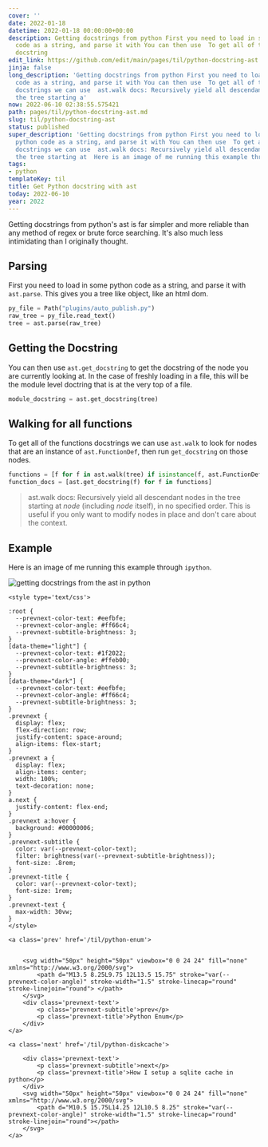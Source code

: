 ```yaml
---
cover: ''
date: 2022-01-18
datetime: 2022-01-18 00:00:00+00:00
description: Getting docstrings from python First you need to load in some python
  code as a string, and parse it with You can then use  To get all of the functions
  docstring
edit_link: https://github.com/edit/main/pages/til/python-docstring-ast.md
jinja: false
long_description: 'Getting docstrings from python First you need to load in some python
  code as a string, and parse it with You can then use  To get all of the functions
  docstrings we can use  ast.walk docs: Recursively yield all descendant nodes in
  the tree starting a'
now: 2022-06-10 02:38:55.575421
path: pages/til/python-docstring-ast.md
slug: til/python-docstring-ast
status: published
super_description: 'Getting docstrings from python First you need to load in some
  python code as a string, and parse it with You can then use  To get all of the functions
  docstrings we can use  ast.walk docs: Recursively yield all descendant nodes in
  the tree starting at  Here is an image of me running this example through '
tags:
- python
templateKey: til
title: Get Python docstring with ast
today: 2022-06-10
year: 2022
---
```


Getting docstrings from python's ast is far simpler and more reliable than any
method of regex or brute force searching.  It's also much less intimidating
than I originally thought.

## Parsing

First you need to load in some python code as a string, and parse it with
`ast.parse`.  This gives you a tree like object, like an html dom.

``` python
py_file = Path("plugins/auto_publish.py")
raw_tree = py_file.read_text()
tree = ast.parse(raw_tree)
```

## Getting the Docstring

You can then use `ast.get_docstring` to get the docstring of the node you are
currently looking at.  In the case of freshly loading in a file, this will be
the module level doctring that is at the very top of a file.

``` python
module_docstring = ast.get_docstring(tree)
```

## Walking for all functions

To get all of the functions docstrings we can use `ast.walk` to look for nodes
that are an instance of `ast.FunctionDef`, then run `get_docstring` on those
nodes.

```python
functions = [f for f in ast.walk(tree) if isinstance(f, ast.FunctionDef)]
function_docs = [ast.get_docstring(f) for f in functions]
```

> ast.walk docs: Recursively yield all descendant nodes in the tree starting at *node*
(including *node* itself), in no specified order.  This is useful if you
only want to modify nodes in place and don't care about the context.

## Example

Here is an image of me running this example through `ipython`.

![getting docstrings from the ast in python](https://images.waylonwalker.com/ast-get-docstring.png)
<div class='prevnext'>

    <style type='text/css'>

    :root {
      --prevnext-color-text: #eefbfe;
      --prevnext-color-angle: #ff66c4;
      --prevnext-subtitle-brightness: 3;
    }
    [data-theme="light"] {
      --prevnext-color-text: #1f2022;
      --prevnext-color-angle: #ffeb00;
      --prevnext-subtitle-brightness: 3;
    }
    [data-theme="dark"] {
      --prevnext-color-text: #eefbfe;
      --prevnext-color-angle: #ff66c4;
      --prevnext-subtitle-brightness: 3;
    }
    .prevnext {
      display: flex;
      flex-direction: row;
      justify-content: space-around;
      align-items: flex-start;
    }
    .prevnext a {
      display: flex;
      align-items: center;
      width: 100%;
      text-decoration: none;
    }
    a.next {
      justify-content: flex-end;
    }
    .prevnext a:hover {
      background: #00000006;
    }
    .prevnext-subtitle {
      color: var(--prevnext-color-text);
      filter: brightness(var(--prevnext-subtitle-brightness));
      font-size: .8rem;
    }
    .prevnext-title {
      color: var(--prevnext-color-text);
      font-size: 1rem;
    }
    .prevnext-text {
      max-width: 30vw;
    }
    </style>
    
    <a class='prev' href='/til/python-enum'>
    

        <svg width="50px" height="50px" viewbox="0 0 24 24" fill="none" xmlns="http://www.w3.org/2000/svg">
            <path d="M13.5 8.25L9.75 12L13.5 15.75" stroke="var(--prevnext-color-angle)" stroke-width="1.5" stroke-linecap="round" stroke-linejoin="round"> </path>
        </svg>
        <div class='prevnext-text'>
            <p class='prevnext-subtitle'>prev</p>
            <p class='prevnext-title'>Python Enum</p>
        </div>
    </a>
    
    <a class='next' href='/til/python-diskcache'>
    
        <div class='prevnext-text'>
            <p class='prevnext-subtitle'>next</p>
            <p class='prevnext-title'>How I setup a sqlite cache in python</p>
        </div>
        <svg width="50px" height="50px" viewbox="0 0 24 24" fill="none" xmlns="http://www.w3.org/2000/svg">
            <path d="M10.5 15.75L14.25 12L10.5 8.25" stroke="var(--prevnext-color-angle)" stroke-width="1.5" stroke-linecap="round" stroke-linejoin="round"></path>
        </svg>
    </a>
  </div>